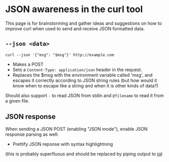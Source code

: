 # JSON awareness in the curl tool

This page is for brainstorming and gather ideas and suggestions on how to improve curl when used to send and receive JSON formatted data.

## `--json <data>`

    curl --json '{"msg": "$msg"}' http://example.com

- Makes a POST
- Sets a `Content-Type: application/json` header in the request.
- Replaces the $msg with the environment variable called 'msg', and escapes it
  correctly according to JSON string rules (but how would it know when to escape like a string and when it is other kinds of data?)

Should also support `-` to read JSON from stdin and `@filename` to read it from a given file.

## JSON response

When sending a JSON POST (enabling "JSON mode"), enable JSON response parsing as well:

- Prettify JSON reponse with syntax highlightning

(this is probably superfluous and should be replaced by piping output to [jq](https://stedolan.github.io/jq/))